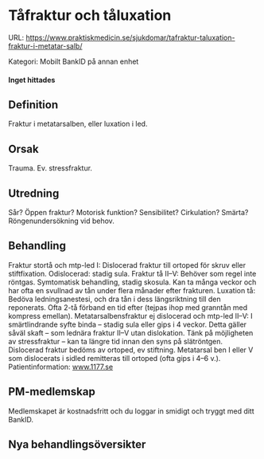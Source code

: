 # Tåfraktur och tåluxation

URL: https://www.praktiskmedicin.se/sjukdomar/tafraktur-taluxation-fraktur-i-metatar-salb/



Kategori: Mobilt BankID på annan enhet

#### Inget hittades

## Definition

Fraktur i metatarsalben, eller luxation i led.

## Orsak

Trauma. Ev. stressfraktur.

## Utredning

Sår? Öppen fraktur? Motorisk funktion? Sensibilitet? Cirkulation? Smärta? Röngenundersökning vid behov.

## Behandling

Fraktur stortå och mtp-led I: Dislocerad fraktur till ortoped för skruv eller stiftfixation. Odislocerad: stadig sula.
Fraktur tå II–V: Behöver som regel inte röntgas. Symtomatisk behandling, stadig skosula. Kan ta många veckor och har ofta en svullnad av tån under flera månader efter frakturen.
Luxation tå: Bedöva ledningsanestesi, och dra tån i dess längsriktning till den reponerats. Ofta 2-tå förband en tid efter (tejpas ihop med granntån med kompress emellan).
Metatarsalbensfraktur ej dislocerad och mtp-led II–V: I smärtlindrande syfte binda – stadig sula eller gips i 4 veckor. Detta gäller såväl skaft – som lednära fraktur II–V utan dislokation. Tänk på möjligheten av stressfraktur – kan ta längre tid innan den syns på slätröntgen.
Dislocerad fraktur bedöms av ortoped, ev stiftning. Metatarsal ben I eller V som dislocerats i sidled remitteras till ortoped (ofta gips i 4–6 v.).
Patientinformation: www.1177.se

## PM-medlemskap

Medlemskapet är kostnadsfritt och du loggar in smidigt och tryggt med ditt BankID.

## Nya behandlingsöversikter

